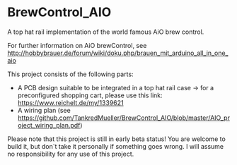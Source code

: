 # BrewControl_AIO
A top hat rail implementation of the world famous AiO brew control.

For further information on AiO brewControl, see http://hobbybrauer.de/forum/wiki/doku.php/brauen_mit_arduino_all_in_one_aio

This project consists of the following parts:
- A PCB design suitable to be integrated in a top hat rail case
  -> for a preconfigured shopping cart, please use this link: https://www.reichelt.de/my/1339621
- A wiring plan (see https://github.com/TankredMueller/BrewControl_AIO/blob/master/AIO_project_wiring_plan.pdf)

Please note that this project is still in early beta status! You are welcome to build it, but don´t take it personally if something goes wrong. I will assume no responsibility for any use of this project.
